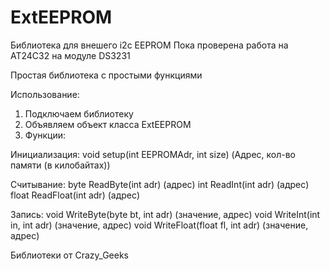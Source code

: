 # ExtEEPROM
Библиотека для внешего i2c EEPROM
Пока проверена работа на AT24C32 на модуле DS3231

Простая библиотека с простыми функциями

Использование:
1) Подключаем библиотеку
2) Объявляем объект класса ExtEEPROM
3) Функции:
  
  Инициализация:
  void setup(int EEPROMAdr, int size) (Адрес, кол-во памяти (в килобайтах))
  
  Считывание:
  byte ReadByte(int adr) (адрес)
  int ReadInt(int adr) (адрес)
  float ReadFloat(int adr) (адрес)
  
  Запись:
  void WriteByte(byte bt, int adr) (значение, адрес)
  void WriteInt(int in, int adr) (значение, адрес)
  void WriteFloat(float fl, int adr) (значение, адрес)

Библиотеки от Crazy_Geeks
